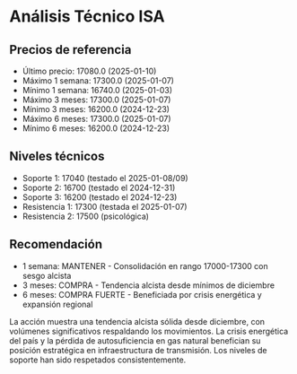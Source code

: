 # Análisis Técnico ISA

## Precios de referencia
- Último precio: 17080.0 (2025-01-10)
- Máximo 1 semana: 17300.0 (2025-01-07)
- Mínimo 1 semana: 16740.0 (2025-01-03)
- Máximo 3 meses: 17300.0 (2025-01-07)
- Mínimo 3 meses: 16200.0 (2024-12-23)
- Máximo 6 meses: 17300.0 (2025-01-07)
- Mínimo 6 meses: 16200.0 (2024-12-23)

## Niveles técnicos
- Soporte 1: 17040 (testado el 2025-01-08/09)
- Soporte 2: 16700 (testado el 2024-12-31)
- Soporte 3: 16200 (testado el 2024-12-23)
- Resistencia 1: 17300 (testada el 2025-01-07)
- Resistencia 2: 17500 (psicológica)

## Recomendación
- 1 semana: MANTENER - Consolidación en rango 17000-17300 con sesgo alcista
- 3 meses: COMPRA - Tendencia alcista desde mínimos de diciembre
- 6 meses: COMPRA FUERTE - Beneficiada por crisis energética y expansión regional

La acción muestra una tendencia alcista sólida desde diciembre, con volúmenes significativos respaldando los movimientos. La crisis energética del país y la pérdida de autosuficiencia en gas natural benefician su posición estratégica en infraestructura de transmisión. Los niveles de soporte han sido respetados consistentemente.

